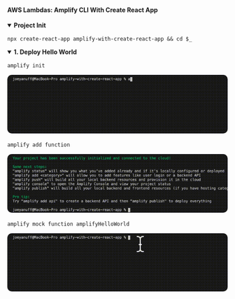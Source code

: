 #### AWS Lambdas: Amplify CLI With Create React App  ####

<p></p>

<details open>
  <summary><b>Project Init</b>
  <p>

  ```console
  npx create-react-app amplify-with-create-react-app && cd $_
  ```
  <p>
  </summary>
</details>

<details open>
  <summary><b>1. Deploy Hello World</b>
  </summary>
  
  <p></p>
  
  ```console
  amplify init
  ```
  
  <p></p>

  <img style="border-radius: 10px" src="../assets/amplify-init.gif"/>

  <p></p>

  ```console
  amplify add function
  ```

  <p></p>


  <img style="border-radius: 10px" src="../assets/amplify-add-function.gif"/>

  <p></p>

 ```console
 amplify mock function amplifyHelloWorld
 ```

  <p></p>
  <img style="border-radius: 10px" src="../assets/amplify-mock-function.gif"/>

</details>